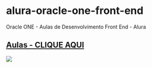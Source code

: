 # alura-oracle-one-front-end
Oracle ONE - Aulas de Desenvolvimento Front End - Alura

## [Aulas - CLIQUE AQUI](https://#/)

![](https://#)
